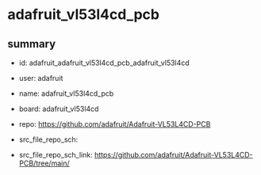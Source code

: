 # adafruit_vl53l4cd_pcb
 
## summary 
* id: adafruit_adafruit_vl53l4cd_pcb_adafruit_vl53l4cd
* user: adafruit
* name: adafruit_vl53l4cd_pcb
* board: adafruit_vl53l4cd
* repo: https://github.com/adafruit/Adafruit-VL53L4CD-PCB



* src_file_repo_sch: 
* src_file_repo_sch_link: https://github.com/adafruit/Adafruit-VL53L4CD-PCB/tree/main/






